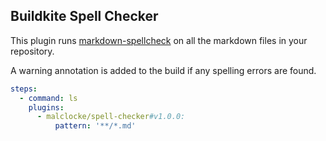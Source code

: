 ## Buildkite Spell Checker

This plugin runs [markdown-spellcheck](https://hub.docker.com/r/tmaier/markdown-spellcheck/)
on all the markdown files in your repository.

A warning annotation is added to the build if any spelling errors are found.

```yml
steps:
  - command: ls
    plugins:
      - malclocke/spell-checker#v1.0.0:
          pattern: '**/*.md'
```

